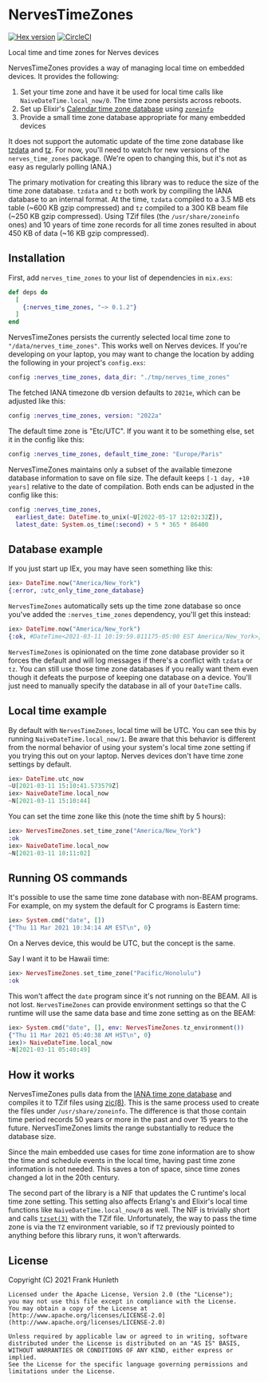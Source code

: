 # NervesTimeZones

[![Hex version](https://img.shields.io/hexpm/v/nerves_time_zones.svg "Hex version")](https://hex.pm/packages/nerves_time_zones)
[![CircleCI](https://circleci.com/gh/nerves-time/nerves_time_zones.svg?style=svg)](https://circleci.com/gh/nerves-time/nerves_time_zones)

Local time and time zones for Nerves devices

NervesTimeZones provides a way of managing local time on embedded devices. It
provides the following:

1. Set your time zone and have it be used for local time calls like
   `NaiveDateTime.local_now/0`. The time zone persists across reboots.
2. Set up Elixir's [Calendar time zone
   database](https://hexdocs.pm/elixir/Calendar.html) using
   [`zoneinfo`](https://hex.pm/packages/zoneinfo)
3. Provide a small time zone database appropriate for many embedded devices

It does not support the automatic update of the time zone database like
[tzdata](https://hex.pm/packages/tzdata) and [tz](https://hex.pm/packages/tz).
For now, you'll need to watch for new versions of the `nerves_time_zones`
package. (We're open to changing this, but it's not as easy as regularly polling
IANA.)

The primary motivation for creating this library was to reduce the size of the
time zone database. `tzdata` and `tz` both work by compiling the IANA database
to an internal format. At the time, `tzdata` compiled to a 3.5 MB ets table
(~600 KB gzip compressed) and `tz` compiled to a 300 KB beam file (~250 KB gzip
compressed). Using TZif files (the `/usr/share/zoneinfo` ones) and 10 years of
time zone records for all time zones resulted in about 450 KB of data (~16 KB
gzip compressed).

## Installation

First, add `nerves_time_zones` to your list of dependencies in `mix.exs`:

```elixir
def deps do
  [
    {:nerves_time_zones, "~> 0.1.2"}
  ]
end
```

NervesTimeZones persists the currently selected local time zone to
`"/data/nerves_time_zones"`. This works well on Nerves devices. If you're
developing on your laptop, you may want to change the location by adding the
following in your project's `config.exs`:

```elixir
config :nerves_time_zones, data_dir: "./tmp/nerves_time_zones"
```

The fetched IANA timezone db version defaults to `2021e`, which can be adjusted
like this:

```elixir
config :nerves_time_zones, version: "2022a"
```

The default time zone is "Etc/UTC". If you want it to be something else, set it
in the config like this:

```elixir
config :nerves_time_zones, default_time_zone: "Europe/Paris"
```

NervesTimeZones maintains only a subset of the available timezone database information
to save on file size. The default keeps `[-1 day, +10 years]` relative to the
date of compilation. Both ends can be adjusted in the config like this:

```elixir
config :nerves_time_zones, 
  earliest_date: DateTime.to_unix(~U[2022-05-17 12:02:32Z]),
  latest_date: System.os_time(:second) + 5 * 365 * 86400
```

## Database example

If you just start up IEx, you may have seen something like this:

```elixir
iex> DateTime.now("America/New_York")
{:error, :utc_only_time_zone_database}
```

`NervesTimeZones` automatically sets up the time zone database so once you've
added the `:nerves_time_zones` dependency, you'll get this instead:

```elixir
iex> DateTime.now("America/New_York")
{:ok, #DateTime<2021-03-11 10:19:59.811175-05:00 EST America/New_York>}
```

`NervesTimeZones` is opinionated on the time zone database provider so it forces
the default and will log messages if there's a conflict with `tzdata` or `tz`.
You can still use those time zone databases if you really want them even though
it defeats the purpose of keeping one database on a device. You'll just need to
manually specify the database in all of your `DateTime` calls.

## Local time example

By default with `NervesTimeZones`, local time will be UTC. You can see this by
running `NaiveDateTime.local_now/1`. Be aware that this behavior is different
from the normal behavior of using your system's local time zone setting if you
trying this out on your laptop. Nerves devices don't have time zone settings by
default.

```elixir
iex> DateTime.utc_now
~U[2021-03-11 15:10:41.573579Z]
iex> NaiveDateTime.local_now
~N[2021-03-11 15:10:44]
```

You can set the time zone like this (note the time shift by 5 hours):

```elixir
iex> NervesTimeZones.set_time_zone("America/New_York")
:ok
iex> NaiveDateTime.local_now
~N[2021-03-11 10:11:02]
```

## Running OS commands

It's possible to use the same time zone database with non-BEAM programs. For
example, on my system the default for C programs is Eastern time:

```elixir
iex> System.cmd("date", [])
{"Thu 11 Mar 2021 10:34:14 AM EST\n", 0}
```

On a Nerves device, this would be UTC, but the concept is the same.

Say I want it to be Hawaii time:

```elixir
iex> NervesTimeZones.set_time_zone("Pacific/Honolulu")
:ok
```

This won't affect the `date` program since it's not running on the BEAM. All is
not lost. `NervesTimeZones` can provide environment settings so that the C
runtime will use the same data base and time zone setting as on the BEAM:

```elixir
iex> System.cmd("date", [], env: NervesTimeZones.tz_environment())
{"Thu 11 Mar 2021 05:40:38 AM HST\n", 0}
iex)> NaiveDateTime.local_now
~N[2021-03-11 05:40:49]
```

## How it works

NervesTimeZones pulls data from the [IANA time zone
database](http://www.iana.org/time-zones) and compiles it to TZif files using
[zic(8)](https://data.iana.org/time-zones/tzdb/zic.8.txt). This is the same
process used to create the files under `/usr/share/zoneinfo`. The difference is
that those contain time period records 50 years or more in the past and over 15
years to the future. NervesTimeZones limits the range substantially to reduce
the database size.

Since the main embedded use cases for time zone information are to show the time
and schedule events in the local time, having past time zone information is not
needed. This saves a ton of space, since time zones changed a lot in the 20th
century.

The second part of the library is a NIF that updates the C runtime's local time
zone setting. This setting also affects Erlang's and Elixir's local time
functions like `NaiveDateTime.local_now/0` as well. The NIF is trivially short
and calls [`tzset(3)`](https://man7.org/linux/man-pages/man3/tzset.3.html) with
the TZif file. Unfortunately, the way to pass the time zone is via the `TZ`
environment variable, so if `TZ` previously pointed to anything before this
library runs, it won't afterwards.

## License

Copyright (C) 2021 Frank Hunleth

    Licensed under the Apache License, Version 2.0 (the "License");
    you may not use this file except in compliance with the License.
    You may obtain a copy of the License at [http://www.apache.org/licenses/LICENSE-2.0](http://www.apache.org/licenses/LICENSE-2.0)

    Unless required by applicable law or agreed to in writing, software
    distributed under the License is distributed on an "AS IS" BASIS,
    WITHOUT WARRANTIES OR CONDITIONS OF ANY KIND, either express or implied.
    See the License for the specific language governing permissions and
    limitations under the License.
